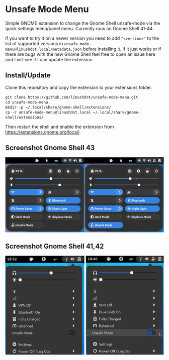 # Unsafe Mode Menu

Simple GNOME extension to change the Gnome Shell unsafe-mode via the quick
settings menu/panel menu. Currently runs on Gnome Shell 41-44.

If you want to try it on a newer version you need to add `"<version>"` to the
list of supported versions in `unsafe-mode-menu@linushdot.local/metadata.json`
before installing it. If it just works or if there are bugs with the new Gnome
Shell feel free to open an issue here and I will see if I can update the
extension.

## Install/Update

Clone this repository and copy the extension to your extensions folder.

```
git clone https://github.com/linushdot/unsafe-mode-menu.git
cd unsafe-mode-menu
mkdir -p ~/.local/share/gnome-shell/extensions/
cp -r unsafe-mode-menu@linushdot.local ~/.local/share/gnome-shell/extensions/
```

Then restart the shell and enable the extension from https://extensions.gnome.org/local/.

## Screenshot Gnome Shell 43

![Screenshot Gnome Shell 43](screenshot43.png)

## Screenshot Gnome Shell 41,42

![Screenshot Gnome Shell 41,42](screenshot42.png)

